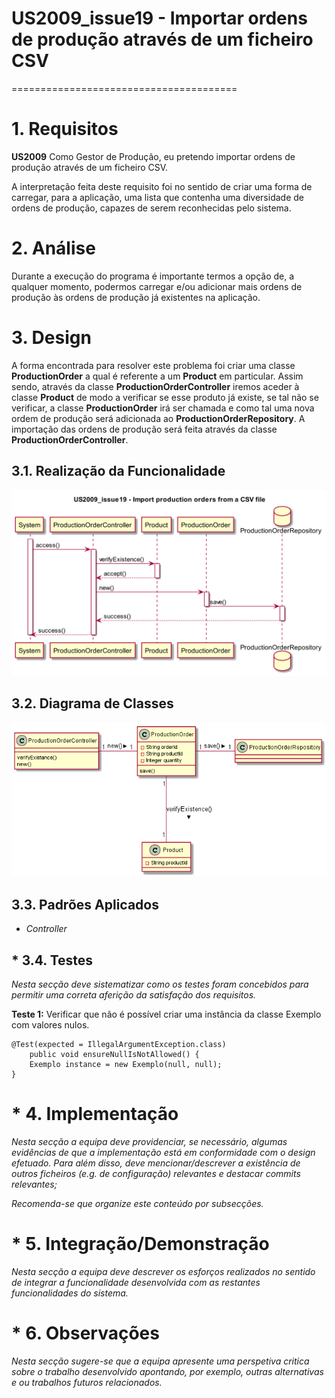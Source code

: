 # US2009_issue19 - Importar ordens de produção através de um ficheiro CSV
=======================================

# 1. Requisitos

**US2009** Como Gestor de Produção, eu pretendo importar ordens de produção através de um ficheiro CSV.

A interpretação feita deste requisito foi no sentido de criar uma forma de carregar, para a aplicação, uma lista que contenha uma diversidade de ordens de produção, capazes de serem reconhecidas pelo sistema.


# 2. Análise

Durante a execução do programa é importante termos a opção de, a qualquer momento, podermos carregar e/ou adicionar mais ordens de produção às ordens de produção já existentes na aplicação.


# 3. Design

A forma encontrada para resolver este problema foi criar uma classe **ProductionOrder** a qual é referente a um **Product** em particular.
Assim sendo, através da classe **ProductionOrderController** iremos aceder à classe **Product** de modo a verificar se esse produto já existe, se tal não se verificar, a classe **ProductionOrder** irá ser chamada e como tal uma nova ordem de produção será adicionada ao **ProductionOrderRepository**.
A importação das ordens de produção será feita através da classe **ProductionOrderController**.

## 3.1. Realização da Funcionalidade

![Import_production_orders](US2009_issue19.png)

## 3.2. Diagrama de Classes

![Import_production_orders](US2009_issue19_CD.png)

## 3.3. Padrões Aplicados

* *Controller*

## * 3.4. Testes

*Nesta secção deve sistematizar como os testes foram concebidos para permitir uma correta aferição da satisfação dos requisitos.*

**Teste 1:** Verificar que não é possível criar uma instância da classe Exemplo com valores nulos.

	@Test(expected = IllegalArgumentException.class)
		public void ensureNullIsNotAllowed() {
		Exemplo instance = new Exemplo(null, null);
	}


# * 4. Implementação

*Nesta secção a equipa deve providenciar, se necessário, algumas evidências de que a implementação está em conformidade com o design efetuado. Para além disso, deve mencionar/descrever a existência de outros ficheiros (e.g. de configuração) relevantes e destacar commits relevantes;*

*Recomenda-se que organize este conteúdo por subsecções.*


# * 5. Integração/Demonstração

*Nesta secção a equipa deve descrever os esforços realizados no sentido de integrar a funcionalidade desenvolvida com as restantes funcionalidades do sistema.*


# * 6. Observações

*Nesta secção sugere-se que a equipa apresente uma perspetiva critica sobre o trabalho desenvolvido apontando, por exemplo, outras alternativas e ou trabalhos futuros relacionados.*

